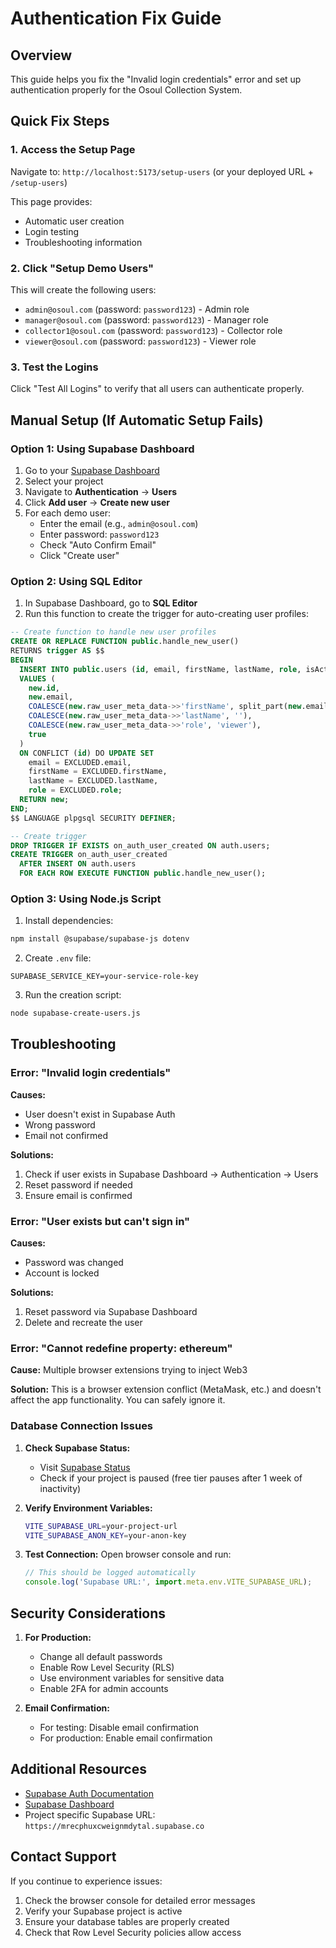 # Authentication Fix Guide

## Overview
This guide helps you fix the "Invalid login credentials" error and set up authentication properly for the Osoul Collection System.

## Quick Fix Steps

### 1. Access the Setup Page
Navigate to: `http://localhost:5173/setup-users` (or your deployed URL + `/setup-users`)

This page provides:
- Automatic user creation
- Login testing
- Troubleshooting information

### 2. Click "Setup Demo Users"
This will create the following users:
- `admin@osoul.com` (password: `password123`) - Admin role
- `manager@osoul.com` (password: `password123`) - Manager role
- `collector1@osoul.com` (password: `password123`) - Collector role
- `viewer@osoul.com` (password: `password123`) - Viewer role

### 3. Test the Logins
Click "Test All Logins" to verify that all users can authenticate properly.

## Manual Setup (If Automatic Setup Fails)

### Option 1: Using Supabase Dashboard

1. Go to your [Supabase Dashboard](https://app.supabase.com)
2. Select your project
3. Navigate to **Authentication** → **Users**
4. Click **Add user** → **Create new user**
5. For each demo user:
   - Enter the email (e.g., `admin@osoul.com`)
   - Enter password: `password123`
   - Check "Auto Confirm Email"
   - Click "Create user"

### Option 2: Using SQL Editor

1. In Supabase Dashboard, go to **SQL Editor**
2. Run this function to create the trigger for auto-creating user profiles:

```sql
-- Create function to handle new user profiles
CREATE OR REPLACE FUNCTION public.handle_new_user()
RETURNS trigger AS $$
BEGIN
  INSERT INTO public.users (id, email, firstName, lastName, role, isActive)
  VALUES (
    new.id,
    new.email,
    COALESCE(new.raw_user_meta_data->>'firstName', split_part(new.email, '@', 1)),
    COALESCE(new.raw_user_meta_data->>'lastName', ''),
    COALESCE(new.raw_user_meta_data->>'role', 'viewer'),
    true
  )
  ON CONFLICT (id) DO UPDATE SET
    email = EXCLUDED.email,
    firstName = EXCLUDED.firstName,
    lastName = EXCLUDED.lastName,
    role = EXCLUDED.role;
  RETURN new;
END;
$$ LANGUAGE plpgsql SECURITY DEFINER;

-- Create trigger
DROP TRIGGER IF EXISTS on_auth_user_created ON auth.users;
CREATE TRIGGER on_auth_user_created
  AFTER INSERT ON auth.users
  FOR EACH ROW EXECUTE FUNCTION public.handle_new_user();
```

### Option 3: Using Node.js Script

1. Install dependencies:
```bash
npm install @supabase/supabase-js dotenv
```

2. Create `.env` file:
```env
SUPABASE_SERVICE_KEY=your-service-role-key
```

3. Run the creation script:
```bash
node supabase-create-users.js
```

## Troubleshooting

### Error: "Invalid login credentials"
**Causes:**
- User doesn't exist in Supabase Auth
- Wrong password
- Email not confirmed

**Solutions:**
1. Check if user exists in Supabase Dashboard → Authentication → Users
2. Reset password if needed
3. Ensure email is confirmed

### Error: "User exists but can't sign in"
**Causes:**
- Password was changed
- Account is locked

**Solutions:**
1. Reset password via Supabase Dashboard
2. Delete and recreate the user

### Error: "Cannot redefine property: ethereum"
**Cause:** Multiple browser extensions trying to inject Web3

**Solution:** This is a browser extension conflict (MetaMask, etc.) and doesn't affect the app functionality. You can safely ignore it.

### Database Connection Issues

1. **Check Supabase Status:**
   - Visit [Supabase Status](https://status.supabase.com)
   - Check if your project is paused (free tier pauses after 1 week of inactivity)

2. **Verify Environment Variables:**
   ```bash
   VITE_SUPABASE_URL=your-project-url
   VITE_SUPABASE_ANON_KEY=your-anon-key
   ```

3. **Test Connection:**
   Open browser console and run:
   ```javascript
   // This should be logged automatically
   console.log('Supabase URL:', import.meta.env.VITE_SUPABASE_URL);
   ```

## Security Considerations

1. **For Production:**
   - Change all default passwords
   - Enable Row Level Security (RLS)
   - Use environment variables for sensitive data
   - Enable 2FA for admin accounts

2. **Email Confirmation:**
   - For testing: Disable email confirmation
   - For production: Enable email confirmation

## Additional Resources

- [Supabase Auth Documentation](https://supabase.com/docs/guides/auth)
- [Supabase Dashboard](https://app.supabase.com)
- Project specific Supabase URL: `https://mrecphuxcweignmdytal.supabase.co`

## Contact Support

If you continue to experience issues:
1. Check the browser console for detailed error messages
2. Verify your Supabase project is active
3. Ensure your database tables are properly created
4. Check that Row Level Security policies allow access